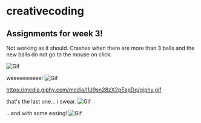 # creativecoding
## Assignments for week 3!

Not working as it should. Crashes when there are more than 3 balls and the new balls do not go to the mouse on click.

![Gif](https://media.giphy.com/media/xT9IgtbXK4ewohrdU4/giphy.gif)

weeeeeeeeee!
![Gif](http://www.giphy.com/gifs/26n7bxdBOkqYNzvY4)

https://media.giphy.com/media/l1J9sn28zX2pEapDq/giphy.gif

that's the last one... i swear.
![Gif](https://media.giphy.com/media/l1J9sn28zX2pEapDq/giphy.gif)

...and with some easing!
![Gif](https://media.giphy.com/media/l1J9wQUefkicJiMco/giphy.gif)
